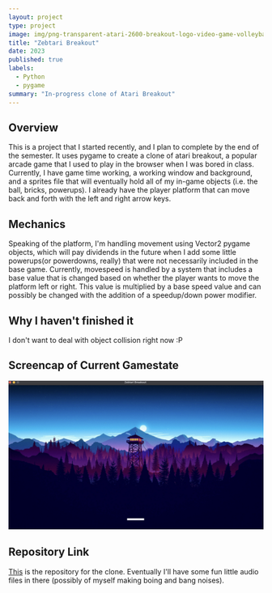 ```yaml
---
layout: project
type: project
image: img/png-transparent-atari-2600-breakout-logo-video-game-volleyball-miscellaneous-text-logo.png
title: "Zebtari Breakout"
date: 2023
published: true
labels:
  - Python
  - pygame
summary: "In-progress clone of Atari Breakout"
---
```


## Overview
This is a project that I started recently, and I plan to complete by the end of the semester. It uses pygame to create a clone of atari breakout, a popular arcade game that I used to play in the browser when I was bored in class. Currently, I have game time working, a working window and background, and a sprites file that will eventually hold all of my in-game objects (i.e. the ball, bricks, powerups). I already have the player platform that can move back and forth with the left and right arrow keys.

## Mechanics
Speaking of the platform, I'm handling movement using Vector2 pygame objects, which will pay dividends in the future when I add some little powerups(or powerdowns, really) that were not necessarily included in the base game. Currently, movespeed is handled by a system that includes a base value that is changed based on whether the player wants to move the platform left or right. This value is multiplied by a base speed value and can possibly be changed with the addition of a speedup/down power modifier.

## Why I haven't finished it
I don't want to deal with object collision right now :P

## Screencap of Current Gamestate
<img class="img-fluid" src="img/Screenshot 2023-08-31 at 7.26.58 PM.png">

## Repository Link
[This](https://github.com/zeb1283/breakoutclone) is the repository for the clone. Eventually I'll have some fun little audio files in there (possibly of myself making boing and bang noises).
